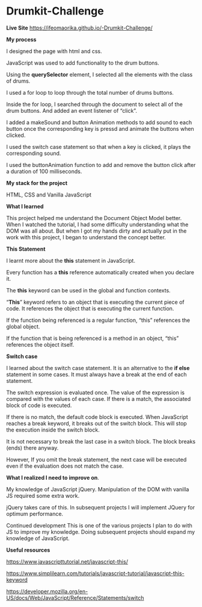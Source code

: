 # Drumkit-Challenge

**Live Site**
https://ifeomaorika.github.io/-Drumkit-Challenge/

**My process** 

I designed the page with html and css.

JavaScript was used to add functionality to the drum buttons.

Using the **querySelector** element, I selected all the elements with the class of drums.

I used a for loop to loop through the total number of drums buttons. 

Inside the for loop, I searched through the document to select all of the drum buttons. And added an event listener of “click”. 

I added a makeSound and button Animation methods to add sound to each button once the corresponding key is pressd and animate the buttons when clicked.

I used the switch case statement so that when a key is clicked, it plays the corresponding sound.

I used the buttonAnimation function to add and remove the button click after a duration of 100 milliseconds.

**My stack for the project**  

HTML, CSS and Vanilla JavaScript           

**What I learned**

This project helped me understand the Document Object Model better. When I watched the tutorial, I had some difficulty understanding what the DOM was all about. But when I got my hands dirty and actually put in the work with this project, I began to understand the concept better.

**This Statement**

I learnt more about the **this** statement in JavaScript. 

Every function has a **this** reference automatically created when you declare it.

The **this** keyword can be used in the global and function contexts.

“**This**” keyword refers to an object that is executing the current piece of code. It references the object that is executing the current function. 

If the function being referenced is a regular function, “this” references the global object. 

If the function that is being referenced is a method in an object, “this” references the object itself.

**Switch case**

I learned about the switch case statement. It is an alternative to the **if else** statement in some cases. It must always have a break at the end of each statement.

The switch expression is evaluated once. The value of the expression is compared with the values of each case. If there is a match, the associated block of code is executed. 

If there is no match, the default code block is executed. When JavaScript reaches a break keyword, it breaks out of the switch block. This will stop the execution inside the switch block.

It is not necessary to break the last case in a switch block. The block breaks (ends) there anyway.

However, If you omit the break statement, the next case will be executed even if the evaluation does not match the case.

**What I realized I need to improve on**.

My knowledge of JavaScript jQuery.  Manipulation of the DOM with vanilla JS required some extra work. 

jQuery takes care of this. In subsequent projects I will implement JQuery for optimum performance.

Continued development  This is one of the various projects I plan to do with JS to improve my knowledge. Doing subsequent projects should expand my knowledge of JavaScript.                      

**Useful resources**

https://www.javascripttutorial.net/javascript-this/

https://www.simplilearn.com/tutorials/javascript-tutorial/javascript-this-keyword

https://developer.mozilla.org/en-US/docs/Web/JavaScript/Reference/Statements/switch
